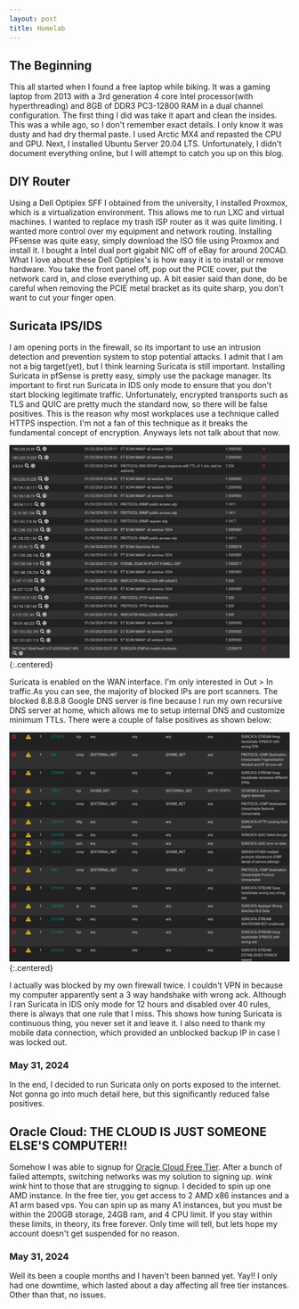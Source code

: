 ```yaml
---
layout: post
title: Homelab
---
```


## The Beginning
This all started when I found a free laptop while biking. It was a gaming laptop from 2013 with a 3rd generation 4 core Intel processor(with hyperthreading) and 8GB of DDR3 PC3-12800 RAM in a dual channel configuration. The first thing I did was take it apart and clean the insides. This was a while ago, so I don't remember exact details. I only know it was dusty and had dry thermal paste. I used Arctic MX4 and repasted the CPU and GPU. Next, I installed Ubuntu Server 20.04 LTS. Unfortunately, I didn't document everything online, but I will attempt to catch you up on this blog.

## DIY Router
Using a Dell Optiplex SFF I obtained from the university, I installed Proxmox, which is a virtualization environment. This allows me to run LXC and virtual machines. I wanted to replace my trash ISP router as it was quite limiting. I wanted more control over my equipment and network routing. Installing PFsense was quite easy, simply download the ISO file using Proxmox and install it. I bought a Intel dual port gigabit NIC off of eBay for around 20CAD. What I love about these Dell Optiplex's is how easy it is to install or remove hardware. You take the front panel off, pop out the PCIE cover, put the network card in, and close everything up. A bit easier said than done, do be careful when removing the PCIE metal bracket as its quite sharp, you don't want to cut your finger open.

## Suricata IPS/IDS

I am opening ports in the firewall, so its important to use an intrusion detection and prevention system to stop potential attacks. I admit that I am not a big target(yet), but I think learning Suricata is still important. Installing Suricata in pfSense is pretty easy, simply use the package manager. Its important to first run Suricata in IDS only mode to ensure that you don't start blocking legitimate traffic. Unfortunately, encrypted transports such as TLS and QUIC are pretty much the standard now, so there will be false positives. This is the reason why most workplaces use a technique called HTTPS inspection. I'm not a fan of this technique as it breaks the fundamental concept of encryption. Anyways lets not talk about that now.

![Suricata Blocked Page](/images/suricata_blocked.png){:.centered}

Suricata is enabled on the WAN interface. I'm only interested in Out > In traffic.As you can see, the majority of blocked IPs are port scanners. The blocked 8.8.8.8 Google DNS server is fine because I run my own recursive DNS server at home, which allows me to setup internal DNS and customize minimum TTLs. There were a couple of false positives as shown below:

![Suricata Disabled Rules](/images/suricata_disabled_rules.png){:.centered}

I actually was blocked by my own firewall twice. I couldn't VPN in because my computer apparently sent a 3 way handshake with wrong ack. Although I ran Suricata in IDS only mode for 12 hours and disabled over 40 rules, there is always that one rule that I miss. This shows how tuning Suricata is continuous thing, you never set it and leave it. I also need to thank my mobile data connection, which provided an unblocked backup IP in case I was locked out.

### May 31, 2024
In the end, I decided to run Suricata only on ports exposed to the internet. Not gonna go into much detail here, but this significantly reduced false positives.

## Oracle Cloud: THE CLOUD IS JUST SOMEONE ELSE'S COMPUTER!!
Somehow I was able to signup for [Oracle Cloud Free Tier](https://cloud.oracle.com/free). After a bunch of failed attempts, switching networks was my solution to signing up. *wink wink* hint to those that are strugging to signup. I decided to spin up one AMD instance. In the free tier, you get access to 2 AMD x86 instances and a A1 arm based vps. You can spin up as many A1 instances, but you must be within the 200GB storage, 24GB ram, and 4 CPU limit. If you stay within these limits, in theory, its free forever. Only time will tell, but lets hope my account doesn't get suspended for no reason.

### May 31, 2024
Well its been a couple months and I haven't been banned yet. Yay!! I only had one downtime, which lasted about a day affecting all free tier instances. Other than that, no issues.
